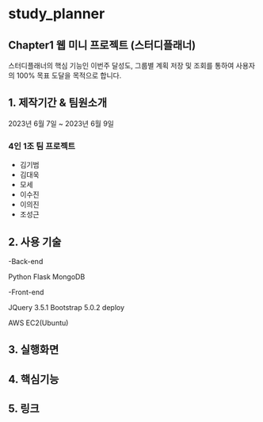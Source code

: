 # study_planner

## Chapter1 웹 미니 프로젝트 (스터디플래너)
스터디플래너의 핵심 기능인 이번주 달성도, 그룹별 계획 저장 및 조회를 통하여 사용자의 100% 목표 도달을 목적으로 합니다.


## 1. 제작기간 & 팀원소개
2023년 6월 7일 ~ 2023년 6월 9일

### 4인 1조 팀 프로젝트<br>
- 김기범<br>
- 김대욱<br>
- 모세<br>
- 이수진<br>
- 이의진<br>
- 조성근

## 2. 사용 기술
-Back-end

Python 
Flask
MongoDB

-Front-end

JQuery 3.5.1
Bootstrap 5.0.2
deploy

AWS EC2(Ubuntu)

## 3. 실행화면


## 4. 핵심기능


## 5. 링크
